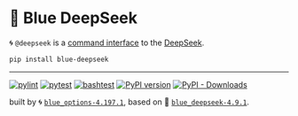 # 🐋 Blue DeepSeek

🌀 `@deepseek` is a [command interface](https://github.com/kamangir/awesome-bash-cli) to the [DeepSeek](https://www.deepseek.com/).

```bash
pip install blue-deepseek
```

---


[![pylint](https://github.com/kamangir/blue-deepseek/actions/workflows/pylint.yml/badge.svg)](https://github.com/kamangir/blue-deepseek/actions/workflows/pylint.yml) [![pytest](https://github.com/kamangir/blue-deepseek/actions/workflows/pytest.yml/badge.svg)](https://github.com/kamangir/blue-deepseek/actions/workflows/pytest.yml) [![bashtest](https://github.com/kamangir/blue-deepseek/actions/workflows/bashtest.yml/badge.svg)](https://github.com/kamangir/blue-deepseek/actions/workflows/bashtest.yml) [![PyPI version](https://img.shields.io/pypi/v/blue-deepseek.svg)](https://pypi.org/project/blue-deepseek/) [![PyPI - Downloads](https://img.shields.io/pypi/dd/blue-deepseek)](https://pypistats.org/packages/blue-deepseek)

built by 🌀 [`blue_options-4.197.1`](https://github.com/kamangir/awesome-bash-cli), based on 🐋 [`blue_deepseek-4.9.1`](https://github.com/kamangir/blue-deepseek).
